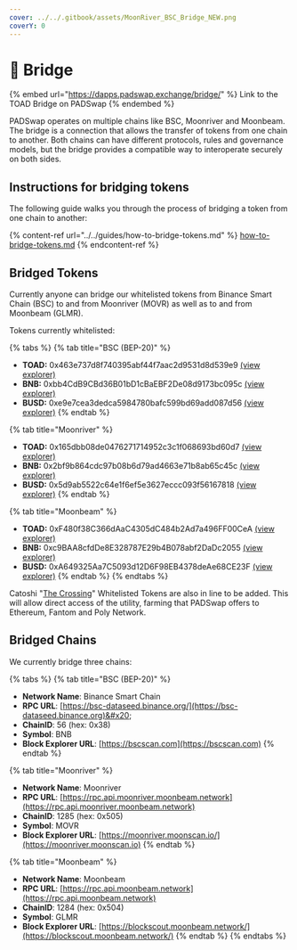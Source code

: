 ```yaml
---
cover: ../../.gitbook/assets/MoonRiver_BSC_Bridge_NEW.png
coverY: 0
---
```


# 🌉 Bridge

{% embed url="https://dapps.padswap.exchange/bridge/" %}
Link to the TOAD Bridge on PADSwap
{% endembed %}

PADSwap operates on multiple chains like BSC, Moonriver and Moonbeam. The bridge is a connection that allows the transfer of tokens from one chain to another. Both chains can have different protocols, rules and governance models, but the bridge provides a compatible way to interoperate securely on both sides.

## Instructions for bridging tokens

The following guide walks you through the process of bridging a token from one chain to another:

{% content-ref url="../../guides/how-to-bridge-tokens.md" %}
[how-to-bridge-tokens.md](../../guides/how-to-bridge-tokens.md)
{% endcontent-ref %}

## Bridged Tokens

Currently anyone can bridge our whitelisted tokens from Binance Smart Chain (BSC) to and from Moonriver (MOVR) as well as to and from Moonbeam (GLMR).

Tokens currently whitelisted:

{% tabs %}
{% tab title="BSC (BEP-20)" %}
* **TOAD:** 0x463e737d8f740395abf44f7aac2d9531d8d539e9 [(view explorer)](https://bscscan.com/token/0x463e737d8f740395abf44f7aac2d9531d8d539e9)
* **BNB:** 0xbb4CdB9CBd36B01bD1cBaEBF2De08d9173bc095c [(view explorer)](https://bscscan.com/token/0xbb4CdB9CBd36B01bD1cBaEBF2De08d9173bc095c)
* **BUSD:** 0xe9e7cea3dedca5984780bafc599bd69add087d56 [(view explorer)](https://bscscan.com/token/0xe9e7cea3dedca5984780bafc599bd69add087d56)
{% endtab %}

{% tab title="Moonriver" %}
* **TOAD:** 0x165dbb08de0476271714952c3c1f068693bd60d7 [(view explorer)](https://moonriver.moonscan.io/token/0x165dbb08de0476271714952c3c1f068693bd60d7)
* **BNB:** 0x2bf9b864cdc97b08b6d79ad4663e71b8ab65c45c [(view explorer)](https://moonriver.moonscan.io/token/0x2bf9b864cdc97b08b6d79ad4663e71b8ab65c45c)
* **BUSD:** 0x5d9ab5522c64e1f6ef5e3627eccc093f56167818 [(view explorer)](https://moonriver.moonscan.io/token/0x5d9ab5522c64e1f6ef5e3627eccc093f56167818)
{% endtab %}

{% tab title="Moonbeam" %}
* **TOAD:** 0xF480f38C366dAaC4305dC484b2Ad7a496FF00CeA [(view explorer)](https://moonscan.io/address/0xF480f38C366dAaC4305dC484b2Ad7a496FF00CeA)
* **BNB:** 0xc9BAA8cfdDe8E328787E29b4B078abf2DaDc2055 [(view explorer)](https://moonscan.io/address/0xc9BAA8cfdDe8E328787E29b4B078abf2DaDc2055)
* **BUSD:** 0xA649325Aa7C5093d12D6F98EB4378deAe68CE23F [(view explorer)](https://moonscan.io/address/0xA649325Aa7C5093d12D6F98EB4378deAe68CE23F)
{% endtab %}
{% endtabs %}

Catoshi "[The Crossing](https://the-crossing.io)" Whitelisted Tokens are also in line to be added. This will allow direct access of the utility, farming that PADSwap offers to Ethereum, Fantom and Poly Network.

## Bridged Chains

We currently bridge three chains:

{% tabs %}
{% tab title="BSC (BEP-20)" %}
* **Network Name**: Binance Smart Chain
* **RPC URL**: [https://bsc-dataseed.binance.org/](https://bsc-dataseed.binance.org)&#x20;
* **ChainID**: 56 (hex: 0x38)
* **Symbol**: BNB
* **Block Explorer URL**: [https://bscscan.com](https://bscscan.com)
{% endtab %}

{% tab title="Moonriver" %}
* **Network Name**: Moonriver
* **RPC URL**: [https://rpc.api.moonriver.moonbeam.network](https://rpc.api.moonriver.moonbeam.network)
* **ChainID**: 1285 (hex: 0x505)
* **Symbol**: MOVR
* **Block Explorer URL**: [https://moonriver.moonscan.io/](https://moonriver.moonscan.io)
{% endtab %}

{% tab title="Moonbeam" %}
* **Network Name**: Moonbeam
* **RPC URL**: [https://rpc.api.moonbeam.network](https://rpc.api.moonbeam.network)
* **ChainID**: 1284 (hex: 0x504)
* **Symbol**: GLMR
* **Block Explorer URL**: [https://blockscout.moonbeam.network/](https://blockscout.moonbeam.network/)
{% endtab %}
{% endtabs %}

